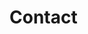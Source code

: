 <script>
     import Info from "$lib/Info.svelte"
</script>

# Contact

<Info info="<b>Livecoding.fr</b> n'est pas ni un collectif ni une organisation. L'objectif de ce site est uniquement de centraliser l'information et de donner plus de visibilité à la scène <i>live coding</i> francophone." markdown=false />
